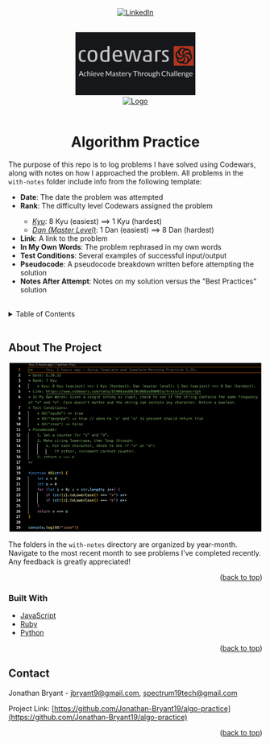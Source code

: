 <div id="top" align="center">

[![LinkedIn][linkedin-shield]][linkedin-url]

</div>

<!-- PROJECT LOGO -->
<br />
<div align="center">
  <a href="https://www.codewars.com">
    <img src="./images/codewars-logo.png" alt="Logo" width="238" height="125">
  </a>
  <div>
  <a href="https://www.codewars.com">
    <img src="https://www.codewars.com/users/Jonathan-Bryant/badges/small" alt="Logo" >
  </a>
  </div>

<br />
<h1 align="center">Algorithm Practice</h3>

  <p align="left">
    The purpose of this repo is to log problems I have solved using Codewars, along with notes on how I approached the problem. All problems in the <code>with-notes</code> folder include info from the following template:
    <ul align="left">
      <li><strong>Date</strong>: The date the problem was attempted</li>
      <li><strong>Rank</strong>: The difficulty level Codewars assigned the problem</li>
      <ul>
        <li><em><u>Kyu</u></em>: 8 Kyu (easiest) ==> 1 Kyu (hardest)</li>
        <li><em><u>Dan (Master Level)</u></em>: 1 Dan (easiest) ==> 8 Dan (hardest)</li>
      </ul>
      <li><strong>Link</strong>: A link to the problem</li>
      <li><strong>In My Own Words</strong>: The problem rephrased in my own words</li>
      <li><strong>Test Conditions</strong>: Several examples of successful input/output</li>
      <li><strong>Pseudocode</strong>: A pseudocode breakdown written before attempting the solution</li>
      <li><strong>Notes After Attempt</strong>: Notes on my solution versus the "Best Practices" solution</li>
    </ul> 
  </p>
  <br />
</div>



<!-- TABLE OF CONTENTS -->
<details>
  <summary>Table of Contents</summary>
  <ol>
    <li>
      <a href="#about-the-project">About The Project</a>
      <ul>
        <li><a href="#built-with">Built With</a></li>
      </ul>
    </li>
    <li><a href="#contact">Contact</a></li>
  </ol>
</details>
<br />



<!-- ABOUT THE PROJECT -->
## About The Project

<div align="center">
  <a href="https://github.com/Jonathan-Bryant19/algo-practice">
    <img src="./images/algo-practice-screenshot.png" alt="app demo gif" width="500" height="335">
</a>
</div>

The folders in the `with-notes` directory are organized by year-month. Navigate to the most recent month to see problems I've completed recently. Any feedback is greatly appreciated! 

<p align="right">(<a href="#top">back to top</a>)</p>



### Built With

* [JavaScript](https://www.javascript.com/)
* [Ruby](https://www.ruby-lang.org/en/)
* [Python](https://www.python.org/)

<p align="right">(<a href="#top">back to top</a>)</p>



<!-- CONTACT -->
## Contact

Jonathan Bryant - jbryant9@gmail.com, spectrum19tech@gmail.com

Project Link: [https://github.com/Jonathan-Bryant19/algo-practice](https://github.com/Jonathan-Bryant19/algo-practice)

<p align="right">(<a href="#top">back to top</a>)</p>



<!-- MARKDOWN LINKS & IMAGES -->
<!-- https://www.markdownguide.org/basic-syntax/#reference-style-links -->

[linkedin-shield]: https://img.shields.io/badge/-LinkedIn-black.svg?style=for-the-badge&logo=linkedin&colorB=555
[linkedin-url]: https://www.linkedin.com/in/jonathan-bryant19/
